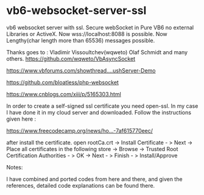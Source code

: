 # vb6-websocket-server-ssl
vb6 websocket server with ssl.
Secure webSocket in Pure VB6 no external Libraries or ActiveX.
Now wss://localhost:8088 is possible.
Now Lengthy(char length more than 65536) messages possible.

Thanks goes to :
Vladimir Vissoultchev(wqweto)
Olaf Schmidt
and many others.
https://github.com/wqweto/VbAsyncSocket

https://www.vbforums.com/showthread....ushServer-Demo

https://github.com/bloatless/php-websocket

https://www.cnblogs.com/xiii/p/5165303.html



In order to create a self-signed ssl certificate you need open-ssl. In my case I have done it in my cloud server and downloaded.
Follow the instructions given here :

https://www.freecodecamp.org/news/ho...-7af615770eec/

after install the certificate. open rootCa.crt -> Install Certificate - > Next -> Place all certificates in the following store -> Browse
-> Trusted Root Certification Authorities - > OK -> Next - > Finish - > Install/Approve

Notes:

I have combined and ported codes from here and there, and given the references, detailed code explanations can be found there.

